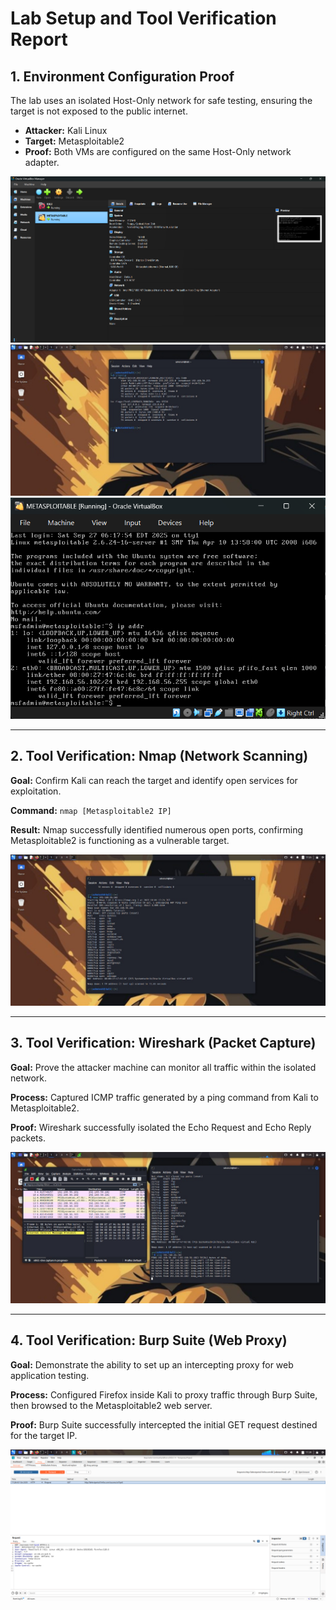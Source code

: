 # Lab Setup and Tool Verification Report

## 1. Environment Configuration Proof

The lab uses an isolated Host-Only network for safe testing, ensuring the target is not exposed to the public internet.

- **Attacker:** Kali Linux  
- **Target:** Metasploitable2  
- **Proof:** Both VMs are configured on the same Host-Only network adapter.

![VirtualBox Host-Only Network Setup](https://raw.githubusercontent.com/ashutoshm2004/CYBERSECURITY-APEX-TASK-1/main/SCREENSHOTS/Oracle%20VirtualBox%20Setup.png)
![Kali Linux Network Settings](https://raw.githubusercontent.com/ashutoshm2004/CYBERSECURITY-APEX-TASK-1/main/SCREENSHOTS/Kali%20Linux%20Setup.jpg)
![Metasploitable2 Network Settings](https://raw.githubusercontent.com/ashutoshm2004/CYBERSECURITY-APEX-TASK-1/main/SCREENSHOTS/Metasploitable%202%20Setup.png)

---

## 2. Tool Verification: Nmap (Network Scanning)

**Goal:** Confirm Kali can reach the target and identify open services for exploitation.

**Command:** `nmap [Metasploitable2 IP]`

**Result:** Nmap successfully identified numerous open ports, confirming Metasploitable2 is functioning as a vulnerable target.

![Nmap scan result (Kali)](https://raw.githubusercontent.com/ashutoshm2004/CYBERSECURITY-APEX-TASK-1/main/SCREENSHOTS/Kali%20Linux%20nmap%20Result.jpg)

---

## 3. Tool Verification: Wireshark (Packet Capture)

**Goal:** Prove the attacker machine can monitor all traffic within the isolated network.

**Process:** Captured ICMP traffic generated by a ping command from Kali to Metasploitable2.

**Proof:** Wireshark successfully isolated the Echo Request and Echo Reply packets.

![Wireshark Ping Capture](https://raw.githubusercontent.com/ashutoshm2004/CYBERSECURITY-APEX-TASK-1/main/SCREENSHOTS/Wireshark%20Ping%20Execution.jpg)

---

## 4. Tool Verification: Burp Suite (Web Proxy)

**Goal:** Demonstrate the ability to set up an intercepting proxy for web application testing.

**Process:** Configured Firefox inside Kali to proxy traffic through Burp Suite, then browsed to the Metasploitable2 web server.

**Proof:** Burp Suite successfully intercepted the initial GET request destined for the target IP.

![Burp Suite Intercepting a GET request](https://raw.githubusercontent.com/ashutoshm2004/CYBERSECURITY-APEX-TASK-1/main/SCREENSHOTS/Burpsuite%20Exceution.png)
